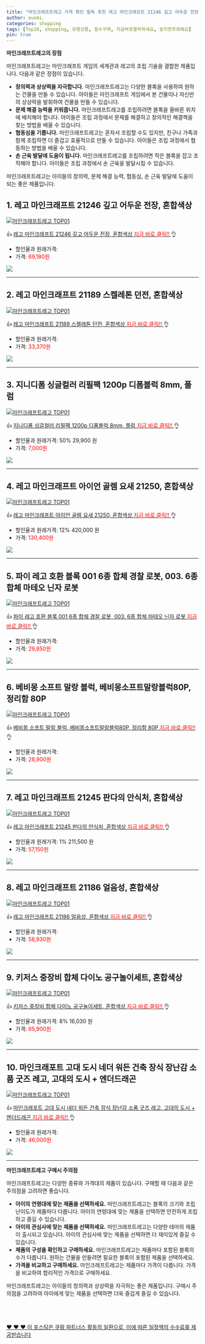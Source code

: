 ```yaml
---
title: "마인크래프트레고 가격 확인 필독 추천 레고 마인크래프트 21246 깊고 어두운 전장, 혼합색상 비교 장점 구매가이드"
author: eunmi.
categories: shopping
tags: [Top10, shopping, 유행상품, 필수구매, 지금바로클릭하세요, 놓치면후회해요]
pin: true
---
```

**마인크래프트레고의 장점**

마인크래프트레고는 마인크래프트 게임의 세계관과 레고의 조립 기술을 결합한 제품입니다. 다음과 같은 장점이 있습니다.

* **창의력과 상상력을 자극합니다.** 마인크래프트레고는 다양한 블록을 사용하여 원하는 건물을 만들 수 있습니다. 아이들은 마인크래프트 게임에서 본 건물이나 자신만의 상상력을 발휘하여 건물을 만들 수 있습니다.
* **문제 해결 능력을 키워줍니다.** 마인크래프트레고를 조립하려면 블록을 올바른 위치에 배치해야 합니다. 아이들은 조립 과정에서 문제를 해결하고 창의적인 해결책을 찾는 방법을 배울 수 있습니다.
* **협동심을 기릅니다.** 마인크래프트레고는 혼자서 조립할 수도 있지만, 친구나 가족과 함께 조립하면 더 즐겁고 효율적으로 만들 수 있습니다. 아이들은 조립 과정에서 협동하는 방법을 배울 수 있습니다.
* **손 근육 발달에 도움이 됩니다.** 마인크래프트레고를 조립하려면 작은 블록을 잡고 조작해야 합니다. 아이들은 조립 과정에서 손 근육을 발달시킬 수 있습니다.

마인크래프트레고는 아이들의 창의력, 문제 해결 능력, 협동심, 손 근육 발달에 도움이 되는 좋은 제품입니다.

   

## 1. 레고 마인크래프트 21246 깊고 어두운 전장, 혼합색상

[![마인크래프트레고 TOP01](https://thumbnail8.coupangcdn.com/thumbnails/remote/230x230ex/image/retail/images/2022/12/15/13/2/7ed379c0-bba4-47d7-a2bc-7d50d4d913bd.png)](https://link.coupang.com/re/AFFSDP?lptag=AF3617701&subid=GithubCoopas&pageKey=6997055307&traceid=V0-153&itemId=17145507257&vendorItemId=84318277779)


👍 [레고 마인크래프트 21246 깊고 어두운 전장, 혼합색상 <font color=red> 지금 바로 클릭!! </font> ](https://link.coupang.com/re/AFFSDP?lptag=AF3617701&subid=GithubCoopas&pageKey=6997055307&traceid=V0-153&itemId=17145507257&vendorItemId=84318277779) 👌 


- 할인율과 원래가격: 
- 가격: <span style='color:red'>69,180원</span>

[![](/discount_price.png)](https://link.coupang.com/re/AFFSDP?lptag=AF3617701&subid=GithubCoopas&pageKey=6997055307&traceid=V0-153&itemId=17145507257&vendorItemId=84318277779)

---


   

## 2. 레고 마인크래프트 21189 스켈레톤 던전, 혼합색상

[![마인크래프트레고 TOP01](https://thumbnail6.coupangcdn.com/thumbnails/remote/230x230ex/image/retail/images/4336440482871013-b7ce9fae-c210-430d-85b0-ea199b7ea23a.jpg)](https://link.coupang.com/re/AFFSDP?lptag=AF3617701&subid=GithubCoopas&pageKey=6701530335&traceid=V0-153&itemId=15524825937&vendorItemId=82744050724)


👍 [레고 마인크래프트 21189 스켈레톤 던전, 혼합색상 <font color=red> 지금 바로 클릭!! </font> ](https://link.coupang.com/re/AFFSDP?lptag=AF3617701&subid=GithubCoopas&pageKey=6701530335&traceid=V0-153&itemId=15524825937&vendorItemId=82744050724) 👌 


- 할인율과 원래가격: 
- 가격: <span style='color:red'>33,370원</span>

[![](/discount_price.png)](https://link.coupang.com/re/AFFSDP?lptag=AF3617701&subid=GithubCoopas&pageKey=6701530335&traceid=V0-153&itemId=15524825937&vendorItemId=82744050724)

---


   

## 3. 지니디폼 싱글컬러 리필팩 1200p 디폼블럭 8mm, 플럼

[![마인크래프트레고 TOP01](https://thumbnail10.coupangcdn.com/thumbnails/remote/230x230ex/image/vendor_inventory/21d4/75c9fa4cd1ad4a1a8e7f76d40fb9b896cb47aeee7e6b6276a8ccfd5227cf.jpg)](https://link.coupang.com/re/AFFSDP?lptag=AF3617701&subid=GithubCoopas&pageKey=5449869231&traceid=V0-153&itemId=8313641500&vendorItemId=75601516171)


👍 [지니디폼 싱글컬러 리필팩 1200p 디폼블럭 8mm, 플럼 <font color=red> 지금 바로 클릭!! </font> ](https://link.coupang.com/re/AFFSDP?lptag=AF3617701&subid=GithubCoopas&pageKey=5449869231&traceid=V0-153&itemId=8313641500&vendorItemId=75601516171) 👌 


- 할인율과 원래가격: 50%  29,900   원
- 가격: <span style='color:red'>7,000원</span>

[![](/discount_price.png)](https://link.coupang.com/re/AFFSDP?lptag=AF3617701&subid=GithubCoopas&pageKey=5449869231&traceid=V0-153&itemId=8313641500&vendorItemId=75601516171)

---


   

## 4. 레고 마인크래프트 아이언 골렘 요새 21250, 혼합색상

[![마인크래프트레고 TOP01](https://thumbnail9.coupangcdn.com/thumbnails/remote/230x230ex/image/retail/images/78734106713081-cd334509-e5fa-4797-a479-7d635b4e91a7.png)](https://link.coupang.com/re/AFFSDP?lptag=AF3617701&subid=GithubCoopas&pageKey=7471370525&traceid=V0-153&itemId=19496164780&vendorItemId=86605728879)


👍 [레고 마인크래프트 아이언 골렘 요새 21250, 혼합색상 <font color=red> 지금 바로 클릭!! </font> ](https://link.coupang.com/re/AFFSDP?lptag=AF3617701&subid=GithubCoopas&pageKey=7471370525&traceid=V0-153&itemId=19496164780&vendorItemId=86605728879) 👌 


- 할인율과 원래가격: 12%  420,000   원
- 가격: <span style='color:red'>130,400원</span>

[![](/discount_price.png)](https://link.coupang.com/re/AFFSDP?lptag=AF3617701&subid=GithubCoopas&pageKey=7471370525&traceid=V0-153&itemId=19496164780&vendorItemId=86605728879)

---


   

## 5. 파이 레고 호환 블록 001 6종 합체 경찰 로봇, 003. 6종 합체 마테오 닌자 로봇

[![마인크래프트레고 TOP01](https://thumbnail10.coupangcdn.com/thumbnails/remote/230x230ex/image/vendor_inventory/e7fb/fa48419bf11176932feee045adec622f5c18fed010e4f6d6e5e078876b05.jpg)](https://link.coupang.com/re/AFFSDP?lptag=AF3617701&subid=GithubCoopas&pageKey=2291900957&traceid=V0-153&itemId=3942780438&vendorItemId=82786841842)


👍 [파이 레고 호환 블록 001 6종 합체 경찰 로봇, 003. 6종 합체 마테오 닌자 로봇 <font color=red> 지금 바로 클릭!! </font> ](https://link.coupang.com/re/AFFSDP?lptag=AF3617701&subid=GithubCoopas&pageKey=2291900957&traceid=V0-153&itemId=3942780438&vendorItemId=82786841842) 👌 


- 할인율과 원래가격: 
- 가격: <span style='color:red'>29,850원</span>

[![](/discount_price.png)](https://link.coupang.com/re/AFFSDP?lptag=AF3617701&subid=GithubCoopas&pageKey=2291900957&traceid=V0-153&itemId=3942780438&vendorItemId=82786841842)

---


   

## 6. 베비몽 소프트 말랑 블럭, 베비몽소프트말랑블럭80P, 정리함 80P

[![마인크래프트레고 TOP01](https://thumbnail6.coupangcdn.com/thumbnails/remote/230x230ex/image/vendor_inventory/276c/ce02776a3fcb232bbaa4bd4ae0b2a06a2c4b089a26be7599d23c4ecfbc7a.png)](https://link.coupang.com/re/AFFSDP?lptag=AF3617701&subid=GithubCoopas&pageKey=4691411352&traceid=V0-153&itemId=5897340185&vendorItemId=81763291088)


👍 [베비몽 소프트 말랑 블럭, 베비몽소프트말랑블럭80P, 정리함 80P <font color=red> 지금 바로 클릭!! </font> ](https://link.coupang.com/re/AFFSDP?lptag=AF3617701&subid=GithubCoopas&pageKey=4691411352&traceid=V0-153&itemId=5897340185&vendorItemId=81763291088) 👌 


- 할인율과 원래가격: 
- 가격: <span style='color:red'>28,900원</span>

[![](/discount_price.png)](https://link.coupang.com/re/AFFSDP?lptag=AF3617701&subid=GithubCoopas&pageKey=4691411352&traceid=V0-153&itemId=5897340185&vendorItemId=81763291088)

---


   

## 7. 레고 마인크래프트 21245 판다의 안식처, 혼합색상

[![마인크래프트레고 TOP01](https://thumbnail10.coupangcdn.com/thumbnails/remote/230x230ex/image/retail/images/2022/12/15/13/7/ea7f3063-b24f-4f27-befe-c83cca879272.png)](https://link.coupang.com/re/AFFSDP?lptag=AF3617701&subid=GithubCoopas&pageKey=6997055966&traceid=V0-153&itemId=17145509462&vendorItemId=84318280144)


👍 [레고 마인크래프트 21245 판다의 안식처, 혼합색상 <font color=red> 지금 바로 클릭!! </font> ](https://link.coupang.com/re/AFFSDP?lptag=AF3617701&subid=GithubCoopas&pageKey=6997055966&traceid=V0-153&itemId=17145509462&vendorItemId=84318280144) 👌 


- 할인율과 원래가격: 1%  211,500   원
- 가격: <span style='color:red'>57,150원</span>

[![](/discount_price.png)](https://link.coupang.com/re/AFFSDP?lptag=AF3617701&subid=GithubCoopas&pageKey=6997055966&traceid=V0-153&itemId=17145509462&vendorItemId=84318280144)

---


   

## 8. 레고 마인크래프트 21186 얼음성, 혼합색상

[![마인크래프트레고 TOP01](https://thumbnail7.coupangcdn.com/thumbnails/remote/230x230ex/image/retail/images/4332275216615754-a9891a2d-36a6-44be-8d9b-614c00c3585e.jpg)](https://link.coupang.com/re/AFFSDP?lptag=AF3617701&subid=GithubCoopas&pageKey=6538633278&traceid=V0-153&itemId=14548349561&vendorItemId=81790711880)


👍 [레고 마인크래프트 21186 얼음성, 혼합색상 <font color=red> 지금 바로 클릭!! </font> ](https://link.coupang.com/re/AFFSDP?lptag=AF3617701&subid=GithubCoopas&pageKey=6538633278&traceid=V0-153&itemId=14548349561&vendorItemId=81790711880) 👌 


- 할인율과 원래가격: 
- 가격: <span style='color:red'>58,930원</span>

[![](/discount_price.png)](https://link.coupang.com/re/AFFSDP?lptag=AF3617701&subid=GithubCoopas&pageKey=6538633278&traceid=V0-153&itemId=14548349561&vendorItemId=81790711880)

---


   

## 9. 키저스 중장비 합체 다이노 공구놀이세트, 혼합색상

[![마인크래프트레고 TOP01](https://thumbnail10.coupangcdn.com/thumbnails/remote/230x230ex/image/retail/images/1400173633283454-99a7cd8e-ff9e-44ec-9b4f-fb85446bfd47.jpg)](https://link.coupang.com/re/AFFSDP?lptag=AF3617701&subid=GithubCoopas&pageKey=6275318367&traceid=V0-153&itemId=12855108556&vendorItemId=80120503611)


👍 [키저스 중장비 합체 다이노 공구놀이세트, 혼합색상 <font color=red> 지금 바로 클릭!! </font> ](https://link.coupang.com/re/AFFSDP?lptag=AF3617701&subid=GithubCoopas&pageKey=6275318367&traceid=V0-153&itemId=12855108556&vendorItemId=80120503611) 👌 


- 할인율과 원래가격: 8%  16,030   원
- 가격: <span style='color:red'>65,900원</span>

[![](/discount_price.png)](https://link.coupang.com/re/AFFSDP?lptag=AF3617701&subid=GithubCoopas&pageKey=6275318367&traceid=V0-153&itemId=12855108556&vendorItemId=80120503611)

---


   

## 10. 마인크래포트 고대 도시 네더 워든 건축 장식 장난감 소품 굿즈 레고, 고대의 도시 + 엔더드래곤

[![마인크래프트레고 TOP01](https://thumbnail9.coupangcdn.com/thumbnails/remote/230x230ex/image/vendor_inventory/4dc5/043817879e046b0c5a7f96dfe88df727ac7d04e24ddfe70797be70e12d7e.png)](https://link.coupang.com/re/AFFSDP?lptag=AF3617701&subid=GithubCoopas&pageKey=7392764875&traceid=V0-153&itemId=19116791550&vendorItemId=86236629062)


👍 [마인크래포트 고대 도시 네더 워든 건축 장식 장난감 소품 굿즈 레고, 고대의 도시 + 엔더드래곤 <font color=red> 지금 바로 클릭!! </font> ](https://link.coupang.com/re/AFFSDP?lptag=AF3617701&subid=GithubCoopas&pageKey=7392764875&traceid=V0-153&itemId=19116791550&vendorItemId=86236629062) 👌 


- 할인율과 원래가격: 
- 가격: <span style='color:red'>46,000원</span>

[![](/discount_price.png)](https://link.coupang.com/re/AFFSDP?lptag=AF3617701&subid=GithubCoopas&pageKey=7392764875&traceid=V0-153&itemId=19116791550&vendorItemId=86236629062)

---
**마인크래프트레고 구매시 주의점**

마인크래프트레고는 다양한 종류와 가격대의 제품이 있습니다. 구매할 때 다음과 같은 주의점을 고려하면 좋습니다.

* **아이의 연령대에 맞는 제품을 선택하세요.** 마인크래프트레고는 블록의 크기와 조립 난이도가 제품마다 다릅니다. 아이의 연령대에 맞는 제품을 선택하면 안전하게 조립하고 즐길 수 있습니다.
* **아이의 관심사에 맞는 제품을 선택하세요.** 마인크래프트레고는 다양한 테마의 제품이 출시되고 있습니다. 아이의 관심사에 맞는 제품을 선택하면 더 재미있게 즐길 수 있습니다.
* **제품의 구성을 확인하고 구매하세요.** 마인크래프트레고는 제품마다 포함된 블록의 수가 다릅니다. 원하는 건물을 만들려면 필요한 블록이 포함된 제품을 선택하세요.
* **가격을 비교하고 구매하세요.** 마인크래프트레고는 제품마다 가격이 다릅니다. 가격을 비교하여 합리적인 가격으로 구매하세요.

마인크래프트레고는 아이들의 창의력과 상상력을 자극하는 좋은 제품입니다. 구매시 주의점을 고려하여 아이에게 맞는 제품을 선택하면 더욱 즐겁게 즐길 수 있습니다.<br><br><br><br><br> [ ❤ ❤ ❤ 이 포스팅은 쿠팡 파트너스 활동의 일환으로, 이에 따른 일정액의 수수료를 제공받습니다](https://link.coupang.com/a/bcEFyh)